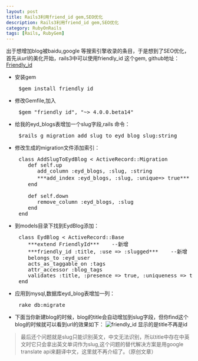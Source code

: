 ```yaml
---
layout: post
title: Rails3利用friend_id gem,SEO优化
description: Rails3利用friend_id gem,SEO优化
category: RubyOnRails
tags: [Rails, RubyGem]
---
```

出于想增加blog被baidu,google 等搜索引擎收录的条目，于是想到了SEO优化，首先从url的美化开始，rails3中可以使用friendly_id 这个gem, github地址：[Friendly_id][1]

 - 安装gem
<pre>
    $gem install friendly_id
</pre>
 - 修改Gemfile,加入
<pre>
    $gem "friendly_id", "~> 4.0.0.beta14"
</pre>
 - 给我的eyd_blogs表增加一个slug字段,rails 命令：
<pre>
    $rails g migration add_slug_to_eyd_blog slug:string
</pre>
 - 修改生成的migration文件添加索引：
<pre>
    class AddSlugToEydBlog < ActiveRecord::Migration
       def self.up
          add_column :eyd_blogs, :slug, :string
          ***add_index :eyd_blogs, :slug, :unique=> true***   --新增
       end

       def self.down
          remove_column :eyd_blogs, :slug
       end
    end
</pre>
 - 到models目录下找到EydBlog添加：
<pre>
    class EydBlog < ActiveRecord::Base
       ***extend FriendlyId***    --新增
       ***friendly_id :title, :use => :slugged***    --新增
       belongs_to :eyd_user
       acts_as_taggable_on :tags
       attr_accessor :blog_tags
       validates :title, :presence => true, :uniqueness => true
    end
</pre>
 - 应用到mysql,数据库eyd_blog表增加一列：
<pre>
    rake db:migrate
</pre>
 - 下面当你新建blog的时候，blog的title会自动增加到slug字段，但你find这个blog的时候就可以看到url的效果如下：
![friendly_id][2]
显示的是title不再是id
> 最后还个问题就是slug只能识别英文，中文无法识别，所以title中存在中英文时它只会拿出英文单词作为slug,这个问题的替代解决方案是用google translate api来翻译中文，这里就不再介绍了。（原创文章）

  [1]: https://github.com/norman/friendly_id "friendly_id"
  [2]: http://cms.everyday-cn.com/system/pictures/931/large_friendly_id.png?1319703284 "result"
